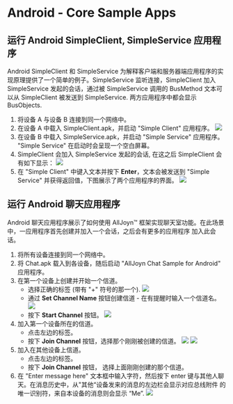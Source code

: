 # Android - Core Sample Apps

## 运行 Android SimpleClient, SimpleService 应用程序

Android SimpleClient 和 SimpleService 为解释客户端和服务器端应用程序的实现原理提供了一个简单的例子。SimpleService 监听连接，SimpleClient 加入 SimpleService 发起的会话，通过被 SimpleService 调用的 BusMethod 文本可以从 SimpleClient 被发送到 SimpleService. 两方应用程序中都会显示 BusObjects.


1. 将设备 A 与设备 B 连接到同一个网络中。
2. 在设备 A 中载入 SimpleClient.apk，并启动 "Simple Client" 应用程序。
  ![][1.SimpleClientWaitingForSimpleService]
3. 在设备 B 中载入 SimpleService.apk，并启动 "Simple Service" 应用程序。 "Simple Service" 在启动时会呈现一个空白屏幕。
4. SimpleClient 会加入 SimpleService 发起的会话,  在这之后 SimpleClient 会有如下显示：
  ![][2.SimpleClientConnected]
5. 在 "Simple Client" 中键入文本并按下 **Enter**，文本会被发送到 "Simple Service" 并获得返回值，下图展示了两个应用程序的界面。 
  ![][3.SimpleClientSentAndReceivedMessage]

## 运行 Android 聊天应用程序

Android 聊天应用程序展示了如何使用 AllJoyn&trade; 框架实现聊天室功能。在此场景中，一应用程序首先创建并加入一个会话，之后会有更多的应用程序
加入此会话。


1. 将所有设备连接到同一个网络中。
2. 将 Chat.apk 载入到各设备，随后启动 "AllJoyn Chat Sample for Android" 应用程序。
3. 在第一个设备上创建并开始一个信道。
      * 选择正确的标签 (带有 "+" 符号的那一个).
  ![][1.SetUpChannel]
      * 通过 **Set Channel Name** 按钮创建信道 - 在有提醒时输入一个信道名。
  ![][2.SetChannelName]
      * 按下 **Start Channel** 按钮。
  ![][3.StartChannel]
4. 加入第一个设备所在的信道。
      * 点击左边的标签。
      * 按下 **Join Channel** 按钮，选择那个刚刚被创建的信道。
  ![][4.ChooseChannelToJoin]
  ![][5.ChannelJoined]
5. 加入在其他设备上信道。
      * 点击左边的标签。
      * 按下 **Join Channel** 按钮， 选择上面刚刚创建的那个信道。
6. 在 "Enter message here" 文本框中输入字符，然后按下 enter 键与其他人聊天。在消息历史中，从"其他“设备发来的消息的左边栏会显示对应总线附件 的唯一识别符，来自本设备的消息则会显示 “Me”.
  ![][6.SendMessages]


[1.SimpleClientWaitingForSimpleService]: /files/develop/run-sample-apps/android-simple-sample/1.SimpleClientWaitingForSimpleService.png
[2.SimpleClientConnected]: /files/develop/run-sample-apps/android-simple-sample/2.SimpleClientConnected.png
[3.SimpleClientSentAndReceivedMessage]: /files/develop/run-sample-apps/android-simple-sample/3.SimpleClientSentAndReceivedMessage.png

[1.SetUpChannel]: /files/develop/run-sample-apps/android-chat-sample/1.SetUpChannel.png
[2.SetChannelName]: /files/develop/run-sample-apps/android-chat-sample/2.SetChannelName.png
[3.StartChannel]: /files/develop/run-sample-apps/android-chat-sample/3.StartChannel.png
[4.ChooseChannelToJoin]: /files/develop/run-sample-apps/android-chat-sample/4.ChooseChannelToJoin.png
[5.ChannelJoined]: /files/develop/run-sample-apps/android-chat-sample/5.ChannelJoined.png
[6.SendMessages]: /files/develop/run-sample-apps/android-chat-sample/6.SendMessages.png

